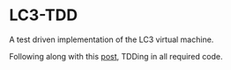 # LC3-TDD
A test driven implementation of the LC3 virtual machine. 

Following along with this [post](https://www.jmeiners.com/lc3-vm/), TDDing in all required code.
